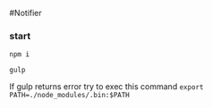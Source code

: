 #Notifier

### start
`npm i`

`gulp`

If gulp returns error try to exec this command `export PATH=./node_modules/.bin:$PATH`
